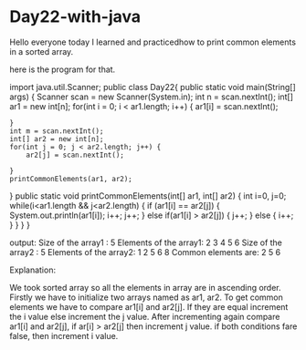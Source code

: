 # Day22-with-java

Hello everyone today I learned and practicedhow to print common elements in a sorted array.

here is the program for that.

import java.util.Scanner;
public class Day22{
    public static void main(String[] args)
{
    Scanner scan = new Scanner(System.in);
    int n = scan.nextInt();
    int[] ar1 = new int[n];
    for(int i = 0; i < ar1.length; i++) {
        ar1[i] = scan.nextInt();
        
    }
    int m = scan.nextInt();
    int[] ar2 = new int[n];
    for(int j = 0; j < ar2.length; j++) {
        ar2[j] = scan.nextInt();
        
    }
    printCommonElements(ar1, ar2);
    
}
public static void printCommonElements(int[] ar1, int[] ar2)
{
    int i=0, j=0;
    while(i<ar1.length && j<ar2.length)
    {
        if (ar1[i] == ar2[j])
        {
            System.out.println(ar1[i]);
            i++;
            j++;
        }
        else if(ar1[i] > ar2[j])
        {
            j++;
        }
        else
        {
            i++;
        }
    }
}
}

output:
Size of the array1 : 5
Elements of the array1: 2 3 4 5 6
Size of the array2 : 5
Elements of the array2: 1 2 5 6 8
Common elements are: 2 5 6

Explanation: 

We took sorted array so all the elements in array are in ascending order.  Firstly we have to initialize two arrays named as ar1, ar2. To get common elements we have to compare ar1[i] and ar2[j]. If they are equal increment the i value else increment the j value. After incrementing again compare ar1[i] and ar2[j], if ar[i] > ar2[j] then increment j value.  if both conditions fare false, then increment i value.


